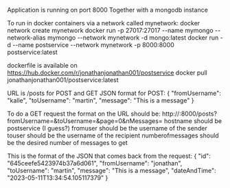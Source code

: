 Application is running on port 8000
Together with a mongodb instance

To run in docker containers  via a network called mynetwork:
docker network create mynetwork
docker run -p 27017:27017 --name mymongo --network-alias mymongo --network mynetwork -d mongo:latest
docker run -d --name postservice --network mynetwork -p 8000:8000 postservice:latest

dockerfile is available on
https://hub.docker.com/r/jonathanjonathan001/postservice
docker pull jonathanjonathan001/postservice:latest

URL is /posts for POST and GET
JSON format for POST:
{
"fromUsername": "kalle",
"toUsername": "martin",
"message": "This is a message"
}

To do a GET request the format on the URL should be:
http://<hostname>:8000/posts?fromUsername=<fromuser>&toUsername=<touser>&page=0&nMessages=<numberofmessages>
hostname should be postservice (I guess?)
fromuser should be the username of the sender
touser should be the username of the recipient
numberofmessages should be the desired number of messages to get

This is the format of the JSON that comes back from the request:
{
"id": "645ceefe5423974b37a6d061",
"fromUsername": "jonathan",
"toUsername": "martin",
"message": "This is a message",
"dateAndTime": "2023-05-11T13:34:54.105117379"
}
